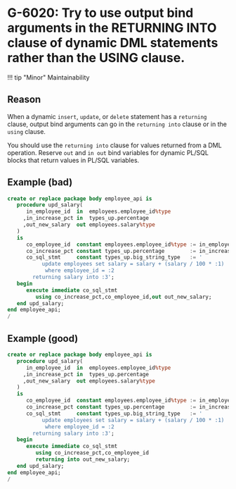 # G-6020: Try to use output bind arguments in the RETURNING INTO clause of dynamic DML statements rather than the USING clause. 

!!! tip "Minor"
    Maintainability

## Reason

When a dynamic `insert`, `update`, or `delete` statement has a `returning` clause, output bind arguments can go in the `returning into` clause or in the `using` clause.

You should use the `returning into` clause for values returned from a DML operation. Reserve `out` and `in out` bind variables for dynamic PL/SQL blocks that return values in PL/SQL variables.


## Example (bad)

``` sql
create or replace package body employee_api is
   procedure upd_salary(
      in_employee_id  in  employees.employee_id%type
     ,in_increase_pct in  types_up.percentage
     ,out_new_salary  out employees.salary%type
   )
   is
      co_employee_id  constant employees.employee_id%type := in_employee_id;
      co_increase_pct constant types_up.percentage        := in_increase_pct;
      co_sql_stmt     constant types_up.big_string_type   := '
           update employees set salary = salary + (salary / 100 * :1) 
            where employee_id = :2
        returning salary into :3';
   begin
      execute immediate co_sql_stmt
         using co_increase_pct,co_employee_id,out out_new_salary;
   end upd_salary;
end employee_api;
/
```

## Example (good)

``` sql
create or replace package body employee_api is
   procedure upd_salary(
      in_employee_id  in  employees.employee_id%type
     ,in_increase_pct in  types_up.percentage
     ,out_new_salary  out employees.salary%type
   )
   is
      co_employee_id  constant employees.employee_id%type := in_employee_id;
      co_increase_pct constant types_up.percentage        := in_increase_pct;
      co_sql_stmt     constant types_up.big_string_type   := '
           update employees set salary = salary + (salary / 100 * :1) 
            where employee_id = :2
        returning salary into :3';
   begin
      execute immediate co_sql_stmt
         using co_increase_pct,co_employee_id
         returning into out_new_salary;
   end upd_salary;
end employee_api;
/
```
